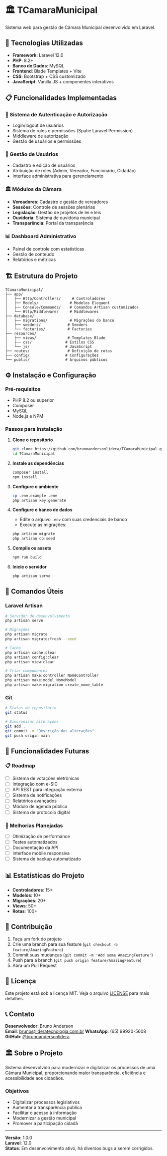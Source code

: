 # 🏛️ TCamaraMunicipal

Sistema web para gestão de Câmara Municipal desenvolvido em Laravel.

## 🚀 Tecnologias Utilizadas

- **Framework**: Laravel 12.0
- **PHP**: 8.2+
- **Banco de Dados**: MySQL
- **Frontend**: Blade Templates + Vite
- **CSS**: Bootstrap + CSS customizado
- **JavaScript**: Vanilla JS + componentes interativos

## 📋 Funcionalidades Implementadas

### 🔐 Sistema de Autenticação e Autorização
- Login/logout de usuários
- Sistema de roles e permissões (Spatie Laravel Permission)
- Middleware de autorização
- Gestão de usuários e permissões

### 👥 Gestão de Usuários
- Cadastro e edição de usuários
- Atribuição de roles (Admin, Vereador, Funcionário, Cidadão)
- Interface administrativa para gerenciamento

### 🏛️ Módulos da Câmara
- **Vereadores**: Cadastro e gestão de vereadores
- **Sessões**: Controle de sessões plenárias
- **Legislação**: Gestão de projetos de lei e leis
- **Ouvidoria**: Sistema de ouvidoria municipal
- **Transparência**: Portal da transparência

### 📊 Dashboard Administrativo
- Painel de controle com estatísticas
- Gestão de conteúdo
- Relatórios e métricas

## 🏗️ Estrutura do Projeto

```
TCamaraMunicipal/
├── app/
│   ├── Http/Controllers/     # Controladores
│   ├── Models/              # Modelos Eloquent
│   ├── Console/Commands/    # Comandos Artisan customizados
│   └── Http/Middleware/     # Middlewares
├── database/
│   ├── migrations/          # Migrações do banco
│   ├── seeders/            # Seeders
│   └── factories/          # Factories
├── resources/
│   ├── views/              # Templates Blade
│   ├── css/               # Estilos CSS
│   └── js/                # JavaScript
├── routes/                 # Definição de rotas
├── config/                # Configurações
└── public/                # Arquivos públicos
```

## ⚙️ Instalação e Configuração

### Pré-requisitos
- PHP 8.2 ou superior
- Composer
- MySQL
- Node.js e NPM

### Passos para Instalação

1. **Clone o repositório**
   ```bash
   git clone https://github.com/brunoandersonlidera/TCamaraMunicipal.git
   cd TCamaraMunicipal
   ```

2. **Instale as dependências**
   ```bash
   composer install
   npm install
   ```

3. **Configure o ambiente**
   ```bash
   cp .env.example .env
   php artisan key:generate
   ```

4. **Configure o banco de dados**
   - Edite o arquivo `.env` com suas credenciais de banco
   - Execute as migrações:
   ```bash
   php artisan migrate
   php artisan db:seed
   ```

5. **Compile os assets**
   ```bash
   npm run build
   ```

6. **Inicie o servidor**
   ```bash
   php artisan serve
   ```

## 🔧 Comandos Úteis

### Laravel Artisan
```bash
# Servidor de desenvolvimento
php artisan serve

# Migrações
php artisan migrate
php artisan migrate:fresh --seed

# Cache
php artisan cache:clear
php artisan config:clear
php artisan view:clear

# Criar componentes
php artisan make:controller NomeController
php artisan make:model NomeModel
php artisan make:migration create_nome_table
```

### Git
```bash
# Status do repositório
git status

# Sincronizar alterações
git add .
git commit -m "Descrição das alterações"
git push origin main
```

## 🎯 Funcionalidades Futuras

### 📋 Roadmap
- [ ] Sistema de votações eletrônicas
- [ ] Integração com e-SIC
- [ ] API REST para integração externa
- [ ] Sistema de notificações
- [ ] Relatórios avançados
- [ ] Módulo de agenda pública
- [ ] Sistema de protocolo digital

### 🔄 Melhorias Planejadas
- [ ] Otimização de performance
- [ ] Testes automatizados
- [ ] Documentação da API
- [ ] Interface mobile responsiva
- [ ] Sistema de backup automatizado

## 📊 Estatísticas do Projeto

- **Controladores**: 15+
- **Modelos**: 10+
- **Migrações**: 20+
- **Views**: 50+
- **Rotas**: 100+

## 🤝 Contribuição

1. Faça um fork do projeto
2. Crie uma branch para sua feature (`git checkout -b feature/AmazingFeature`)
3. Commit suas mudanças (`git commit -m 'Add some AmazingFeature'`)
4. Push para a branch (`git push origin feature/AmazingFeature`)
5. Abra um Pull Request

## 📄 Licença

Este projeto está sob a licença MIT. Veja o arquivo [LICENSE](LICENSE) para mais detalhes.

## 📞 Contato

**Desenvolvedor**: Bruno Anderson  
**Email**: bruno@lideratecnologia.com.br
**WhatsApp**: (65) 99920-5608
**GitHub**: [@brunoandersonlidera](https://github.com/brunoandersonlidera)

## 🏛️ Sobre o Projeto

Sistema desenvolvido para modernizar e digitalizar os processos de uma Câmara Municipal, proporcionando maior transparência, eficiência e acessibilidade aos cidadãos.

### Objetivos
- Digitalizar processos legislativos
- Aumentar a transparência pública
- Facilitar o acesso à informação
- Modernizar a gestão municipal
- Promover a participação cidadã

---

**Versão**: 1.0.0  
**Laravel**: 12.0  
**Status**: Em desenvolvimento ativo, há diversos bugs a serem corrigidos.
